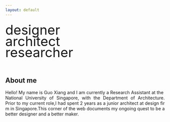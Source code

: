 ```yaml
---
layout: default
---
```

<style>
    .intro-title {
        font-size: 3em;
        margin-bottom: -3%;
    }

    .justify-text {
        text-align: justify;
    }
</style>

<div class="intro-title">designer</div>
<div class="intro-title">architect</div>
<div class="intro-title">researcher</div>
<div class="intro-title"><br></div>


## About me

<div class="justify-text">
Hello! My name is Guo Xiang and I am currently a Research Assistant at the National University of Singapore, with the Department of Architecture. Prior to my current role,I had spent 2 years as a junior architect at design firm in Singapore.This corner of the web documents my ongoing quest to be a better designer and a better maker. 
</div>
